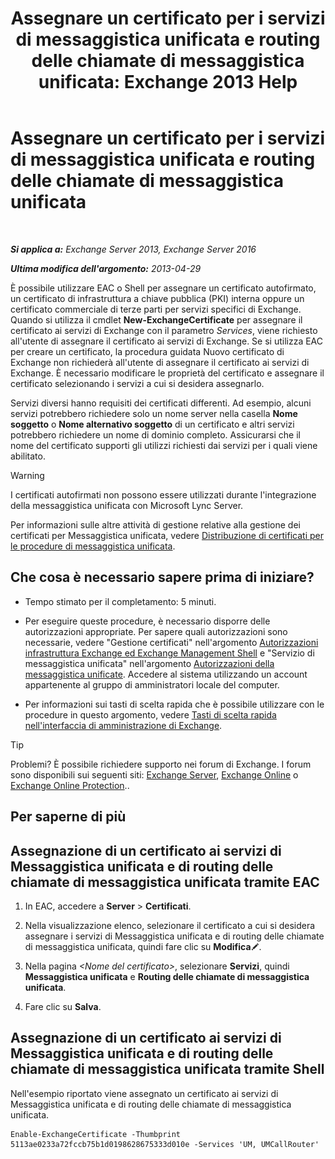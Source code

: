 ﻿---
title: 'Assegnare un certificato per i servizi di messaggistica unificata e routing delle chiamate di messaggistica unificata: Exchange 2013 Help'
TOCTitle: Assegnare un certificato per i servizi di messaggistica unificata e routing delle chiamate di messaggistica unificata
ms:assetid: 8a900e5f-9779-4213-92d7-ec157b15fbc5
ms:mtpsurl: https://technet.microsoft.com/it-it/library/Dn205140(v=EXCHG.150)
ms:contentKeyID: 54652877
ms.date: 05/22/2018
mtps_version: v=EXCHG.150
ms.translationtype: MT
---

# Assegnare un certificato per i servizi di messaggistica unificata e routing delle chiamate di messaggistica unificata

 

_**Si applica a:** Exchange Server 2013, Exchange Server 2016_

_**Ultima modifica dell'argomento:** 2013-04-29_

È possibile utilizzare EAC o Shell per assegnare un certificato autofirmato, un certificato di infrastruttura a chiave pubblica (PKI) interna oppure un certificato commerciale di terze parti per servizi specifici di Exchange. Quando si utilizza il cmdlet **New-ExchangeCertificate** per assegnare il certificato ai servizi di Exchange con il parametro *Services*, viene richiesto all'utente di assegnare il certificato ai servizi di Exchange. Se si utilizza EAC per creare un certificato, la procedura guidata Nuovo certificato di Exchange non richiederà all'utente di assegnare il certificato ai servizi di Exchange. È necessario modificare le proprietà del certificato e assegnare il certificato selezionando i servizi a cui si desidera assegnarlo.

Servizi diversi hanno requisiti dei certificati differenti. Ad esempio, alcuni servizi potrebbero richiedere solo un nome server nella casella **Nome soggetto** o **Nome alternativo soggetto** di un certificato e altri servizi potrebbero richiedere un nome di dominio completo. Assicurarsi che il nome del certificato supporti gli utilizzi richiesti dai servizi per i quali viene abilitato.


> [!WARNING]
> I certificati autofirmati non possono essere utilizzati durante l'integrazione della messaggistica unificata con Microsoft Lync Server.



Per informazioni sulle altre attività di gestione relative alla gestione dei certificati per Messaggistica unificata, vedere [Distribuzione di certificati per le procedure di messaggistica unificata](deploying-certificates-for-um-procedures-exchange-2013-help.md).

## Che cosa è necessario sapere prima di iniziare?

  - Tempo stimato per il completamento: 5 minuti.

  - Per eseguire queste procedure, è necessario disporre delle autorizzazioni appropriate. Per sapere quali autorizzazioni sono necessarie, vedere "Gestione certificati" nell'argomento [Autorizzazioni infrastruttura Exchange ed Exchange Management Shell](exchange-and-shell-infrastructure-permissions-exchange-2013-help.md) e "Servizio di messaggistica unificata" nell'argomento [Autorizzazioni della messaggistica unificate](unified-messaging-permissions-exchange-2013-help.md). Accedere al sistema utilizzando un account appartenente al gruppo di amministratori locale del computer.

  - Per informazioni sui tasti di scelta rapida che è possibile utilizzare con le procedure in questo argomento, vedere [Tasti di scelta rapida nell'interfaccia di amministrazione di Exchange](keyboard-shortcuts-in-the-exchange-admin-center-exchange-online-protection-help.md).


> [!TIP]
> Problemi? È possibile richiedere supporto nei forum di Exchange. I forum sono disponibili sui seguenti siti: <A href="https://go.microsoft.com/fwlink/p/?linkid=60612">Exchange Server</A>, <A href="https://go.microsoft.com/fwlink/p/?linkid=267542">Exchange Online</A> o <A href="https://go.microsoft.com/fwlink/p/?linkid=285351">Exchange Online Protection</A>..



## Per saperne di più

## Assegnazione di un certificato ai servizi di Messaggistica unificata e di routing delle chiamate di messaggistica unificata tramite EAC

1.  In EAC, accedere a **Server** \> **Certificati**.

2.  Nella visualizzazione elenco, selezionare il certificato a cui si desidera assegnare i servizi di Messaggistica unificata e di routing delle chiamate di messaggistica unificata, quindi fare clic su **Modifica**![Icona Modifica](images/JJ218640.6f53ccb2-1f13-4c02-bea0-30690e6ea71d(EXCHG.150).gif "Icona Modifica").

3.  Nella pagina *\<Nome del certificato\>*, selezionare **Servizi**, quindi **Messaggistica unificata** e **Routing delle chiamate di messaggistica unificata**.

4.  Fare clic su **Salva**.

## Assegnazione di un certificato ai servizi di Messaggistica unificata e di routing delle chiamate di messaggistica unificata tramite Shell

Nell'esempio riportato viene assegnato un certificato ai servizi di Messaggistica unificata e di routing delle chiamate di messaggistica unificata.

    Enable-ExchangeCertificate -Thumbprint 5113ae0233a72fccb75b1d0198628675333d010e -Services 'UM, UMCallRouter'

